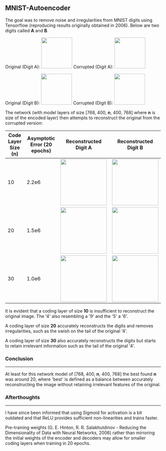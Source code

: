 **MNIST-Autoencoder**
---
The goal was to remove noise and irregularities from MNIST digits using Tensorflow (reproducing results originally obtained in 2006).
Below are two digits called <b>A</b> and <b>B</b>.

Original (Digit A): <img src="http://imgur.com/uqErPKC.png" height="100"> Corrupted (Digit A): <img src="http://imgur.com/6lbm2hv.png" height="100">

Original (Digit B): <img src="http://imgur.com/2roXuBv.png" height="100"> Corrupted (Digit B): <img src="http://imgur.com/WqXmKDS.png" height="100">

The network (with model layers of size [768, 400, <b>n</b>, 400, 768] where <b>n</b> is size of the encoded layer) then attempts to reconstruct the original from the corrupted version:

| Code Layer Size (n)  | Asymptotic Error (20 epochs)  |  Reconstructed Digit A | Reconstructed Digit B |
|---|---|---|---|
|  10 |  2.2e6 |   <img src="http://imgur.com/UVZHqpU.png" height="150">    | <img src="http://imgur.com/zwm7K3E.png" height="150">|
| 20  |  1.5e6 | <img src="http://imgur.com/AMvXzbH.png" height="150">    | <img src="http://imgur.com/67Tosuw.png" height="150">|
| 30  |  1.0e6 | <img src="http://imgur.com/S5qaKLx.png" height="150">    | <img src="http://imgur.com/DuwkQEf.png" height="150">|

It is evident that a coding layer of size <b>10</b> is insufficient to reconstruct the original image. The '4' also resembling a '9' and the '5' a '6'.

A coding layer of size <b>20</b> accurately reconstructs the digits and removes irregularities, such as the swish on the tail of the original '4'.

A coding layer of size <b>30</b> also accurately reconstructs the digits but starts to retain irrelevant information such as the tail of the original '4'.

### Conclusion
---
At least for this network model of [768, 400, <b>n</b>, 400, 768] the best found <b>n</b> was around 20, where 'best' is defined as a balance between accurately reconstructing the image without retaining irrelevant features of the original.

### Afterthoughts
---
I have since been informed that using Sigmoid for activation is a bit outdated and that ReLU provides sufficient non-linearities and trains faster.

Pre-training weights (G. E. Hinton, R. R. Salakhutdinov - Reducing the Dimensionality of Data with Neural Networks, 2006) rather than mirroring the initial weights of the encoder and decoders may allow for smaller coding layers when training in 20 epochs.

